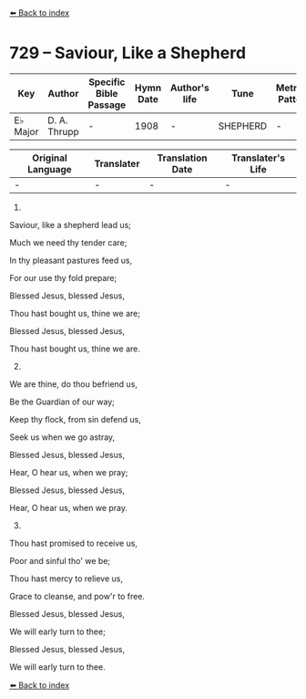[⬅️ Back to index](../README.md)

# 729 – Saviour, Like a Shepherd

Key | Author   | Specific Bible Passage     |Hymn Date |Author's life |Tune |Metrical Pattern   |Composer/Source
-- | --------- | ---------------------------|----------|--------------|-----|-------------------|-------------  
E♭ Major |D. A. Thrupp |- |1908 |- |SHEPHERD |- |Wm. B. Bradbury

Original Language | Translater | Translation Date   | Translater's Life  
----------------- | --------- | --------------------|-------------     
\- |- |- |-




1.

Saviour, like a shepherd lead us;

Much we need thy tender care;

In thy pleasant pastures feed us,

For our use thy fold prepare;

Blessed Jesus, blessed Jesus,

Thou hast bought us, thine we are;

Blessed Jesus, blessed Jesus,

Thou hast bought us, thine we are.



2.

We are thine, do thou befriend us,

Be the Guardian of our way;

Keep thy flock, from sin defend us,

Seek us when we go astray,

Blessed Jesus, blessed Jesus,

Hear, O hear us, when we pray;

Blessed Jesus, blessed Jesus,

Hear, O hear us, when we pray.



3.

Thou hast promised to receive us,

Poor and sinful tho' we be;

Thou hast mercy to relieve us,

Grace to cleanse, and pow'r to free.

Blessed Jesus, blessed Jesus,

We will early turn to thee;

Blessed Jesus, blessed Jesus,

We will early turn to thee.

[⬅️ Back to index](../README.md)
